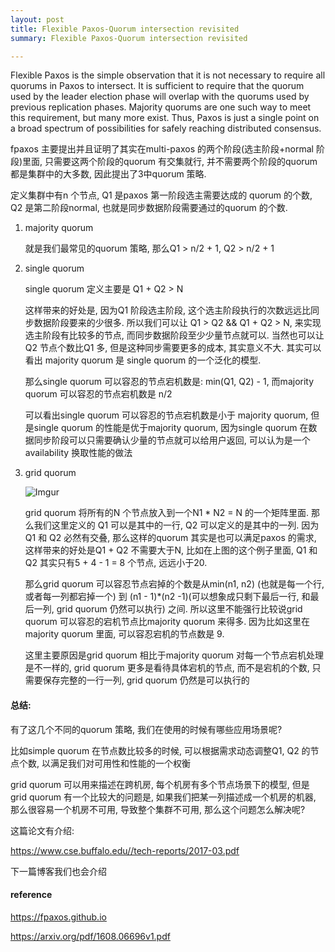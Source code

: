 ```yaml
---
layout: post
title: Flexible Paxos-Quorum intersection revisited
summary: Flexible Paxos-Quorum intersection revisited

---
```


Flexible Paxos is the simple observation that it is not necessary to 
require all quorums in Paxos to intersect. It is sufficient to require 
that the quorum used by the leader election phase will overlap with the quorums used by previous replication phases. Majority quorums are one such way to meet this requirement, but many more exist. Thus, Paxos is just a single point on a broad spectrum of possibilities for safely reaching distributed consensus.

fpaxos 主要提出并且证明了其实在multi-paxos 的两个阶段(选主阶段+normal 阶段)里面,  只需要这两个阶段的quorum 有交集就行, 并不需要两个阶段的quorum 都是集群中的大多数, 因此提出了3中quorum 策略. 

定义集群中有n 个节点, Q1 是paxos 第一阶段选主需要达成的 quorum 的个数, Q2 是第二阶段normal, 也就是同步数据阶段需要通过的quorum 的个数.

1. majority quorum

   就是我们最常见的quorum 策略,  那么Q1 > n/2 + 1, Q2 > n/2 + 1


2. single quorum

   single quorum 定义主要是 Q1 + Q2 > N

   这样带来的好处是, 因为Q1 阶段选主阶段, 这个选主阶段执行的次数远远比同步数据阶段要来的少很多. 所以我们可以让 Q1 > Q2 && Q1 + Q2 > N, 来实现选主阶段有比较多的节点, 而同步数据阶段至少少量节点就可以.  当然也可以让Q2 节点个数比Q1 多, 但是这种同步需要更多的成本, 其实意义不大. 其实可以看出 majority quorum 是 single quorum 的一个泛化的模型.

   那么single quorum 可以容忍的节点宕机数是: min(Q1, Q2) - 1, 而majority quorum 可以容忍的节点宕机数是 n/2

   可以看出single quorum 可以容忍的节点宕机数是小于 majority quorum, 但是single quorum 的性能是优于majority quorum, 因为single quorum 在数据同步阶段可以只需要确认少量的节点就可以给用户返回, 可以认为是一个availability 换取性能的做法

3. grid quorum

   ![Imgur](https://i.imgur.com/yurTroD.jpg)

   grid quorum 将所有的N 个节点放入到一个N1 * N2 = N 的一个矩阵里面. 那么我们这里定义的 Q1 可以是其中的一行, Q2 可以定义的是其中的一列.  因为Q1 和 Q2 必然有交叠, 那么这样的quorum 其实是也可以满足paxos 的需求, 这样带来的好处是Q1 + Q2 不需要大于N, 比如在上图的这个例子里面, Q1 和 Q2 其实只有5 + 4 - 1 = 8 个节点, 远远小于20. 

   那么grid quorum 可以容忍节点宕掉的个数是从min(n1, n2) (也就是每一个行, 或者每一列都宕掉一个) 到 (n1 - 1)*(n2 -1)(可以想象成只剩下最后一行, 和最后一列, grid quorum 仍然可以执行) 之间. 所以这里不能强行比较说grid quorum 可以容忍的宕机节点比majority quorum 来得多. 因为比如这里在 majority quorum 里面, 可以容忍宕机的节点数是 9.  

   这里主要原因是grid quorum 相比于majority quorum 对每一个节点宕机处理是不一样的,  grid quorum 更多是看待具体宕机的节点, 而不是宕机的个数, 只需要保存完整的一行一列, grid quorum 仍然是可以执行的



#### 总结:

有了这几个不同的quorum 策略, 我们在使用的时候有哪些应用场景呢? 

比如simple quorum 在节点数比较多的时候, 可以根据需求动态调整Q1, Q2 的节点个数, 以满足我们对可用性和性能的一个权衡

grid quorum 可以用来描述在跨机房, 每个机房有多个节点场景下的模型, 但是grid quorum 有一个比较大的问题是, 如果我们把某一列描述成一个机房的机器, 那么很容易一个机房不可用, 导致整个集群不可用, 那么这个问题怎么解决呢?

这篇论文有介绍:

https://www.cse.buffalo.edu//tech-reports/2017-03.pdf

下一篇博客我们也会介绍

#### reference

https://fpaxos.github.io

https://arxiv.org/pdf/1608.06696v1.pdf




